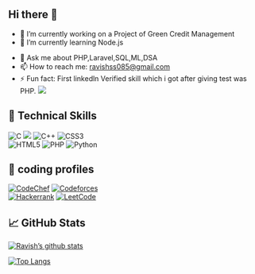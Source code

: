 ## Hi there 👋

<!--
**ravish12413/ravish12413** is a ✨ _special_ ✨ repository because its `README.md` (this file) appears on your GitHub profile.

Here are some ideas to get you started:

-->
- 🔭 I’m currently working on a Project of Green Credit Management
- 🌱 I’m currently learning Node.js
<!--   - 👯 I’m looking to collaborate on ...
- 🤔 I’m looking for help with ...  -->
- 💬 Ask me about PHP,Laravel,SQL,ML,DSA
- 📫 How to reach me: ravishss085@gmail.com
- ⚡ Fun fact: First linkedln Verified skill which i got after giving test was PHP.
![](https://komarev.com/ghpvc/?username=ravish12413)
## 💼 Technical Skills
![C](https://img.shields.io/badge/c-%2300599C.svg?style=for-the-badge&logo=c&logoColor=white)
![](https://img.shields.io/badge/Code-JavaScript-informational?style=flat&logo=JavaScript&color=F7DF1E)
![C++](https://img.shields.io/badge/c++-%2300599C.svg?style=for-the-badge&logo=c%2B%2B&logoColor=white)
![CSS3](https://img.shields.io/badge/css3-%231572B6.svg?style=for-the-badge&logo=css3&logoColor=white)<br>
![HTML5](https://img.shields.io/badge/html5-%23E34F26.svg?style=for-the-badge&logo=html5&logoColor=white)
![PHP](https://img.shields.io/badge/php-%23777BB4.svg?style=for-the-badge&logo=php&logoColor=white)
![Python](https://img.shields.io/badge/python-3670A0?style=for-the-badge&logo=python&logoColor=ffdd54)
## 🎯 coding profiles
[![CodeChef](https://img.shields.io/badge/CodeChef-%23964B00.svg?style=for-the-badge&logo=CodeChef&logoColor=white)](https://www.codechef.com/users/ravish124131)
[![Codeforces](https://img.shields.io/badge/Codeforces-445f9d?style=for-the-badge&logo=Codeforces&logoColor=white)](https://codeforces.com/profile/ravish12413) <br>
[![Hackerrank](https://img.shields.io/badge/-Hackerrank-2EC866?style=for-the-badge&logo=HackerRank&logoColor=white)](https://www.hackerrank.com/profile/Ravish12413)
[![LeetCode](https://img.shields.io/badge/LeetCode-000000?style=for-the-badge&logo=LeetCode&logoColor=#d16c06)](https://leetcode.com/u/ravish12413/)

## 📈 GitHub Stats
[![Ravish’s github stats](https://github-readme-stats.vercel.app/api?username=ravish12413)](https://github.com/ravish12413)

[![Top Langs](https://github-readme-stats.vercel.app/api/top-langs/?username=ravish12413&layout=compact)](https://github.com/ravish12413)

